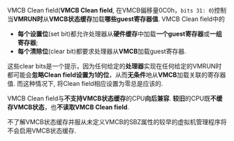 
VMCB Clean field(**VMCB Clean field**, 在VMCB偏移量0C0h，`bits 31: 0`)控制当**VMRUN时**从**VMCB状态缓存**加载**哪些guest寄存器值**.  VMCB Clean field中的
* **每个设置位**(set bit)都允许处理器从**硬件缓存**中加载**一个guest寄存器**或**一组寄存器**; 
* **每个清除位**(clear bit)都要求处理器从**VMCB**加载guest寄存器.  

这些clear bits是一个提示，因为任何给定的**处理器**实现在任何给定的VMRUN时都可能会**忽略Clean field设置为1的位**，从而**无条件**地从**VMCB**加载关联的寄存器值. 而这种情况下, 将Clean field相应设置为零总是应该的. 

VMCB Clean field与**不支持VMCB状态缓存**的CPU**向后兼容**.  **较旧**的CPU既**不缓存VMCB状态**，也**不读取VMCB Clean field**. 

不了解VMCB状态缓存并服从未定义VMCB的SBZ属性的较早的虚拟机管理程序将不会启用VMCB状态缓存. 

